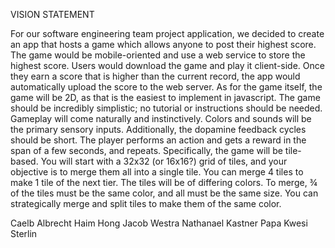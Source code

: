 VISION STATEMENT
 
For our software engineering team project application, we decided to create an app that hosts a game which allows anyone to post their highest score. The game would be mobile-oriented and use a web service to store the highest score. Users would download the game and play it client-side. Once they earn a score that is higher than the current record, the app would automatically upload the score to the web server.
As for the game itself, the game will be 2D, as that is the easiest to implement in javascript. The game should be incredibly simplistic; no tutorial or instructions should be needed. Gameplay will come naturally and instinctively. Colors and sounds will be the primary sensory inputs. Additionally, the dopamine feedback cycles should be short. The player performs an action and gets a reward in the span of a few seconds, and repeats.
Specifically, the game will be tile-based. You will start with a 32x32 (or 16x16?) grid of tiles, and your objective is to merge them all into a single tile. You can merge 4 tiles to make 1 tile of the next tier. The tiles will be of differing colors. To merge, ¾ of the tiles must be the same color, and all must be the same size. You can strategically merge and split tiles to make them of the same color.
 
Caelb Albrecht
Haim Hong
Jacob Westra
Nathanael Kastner
Papa Kwesi Sterlin
